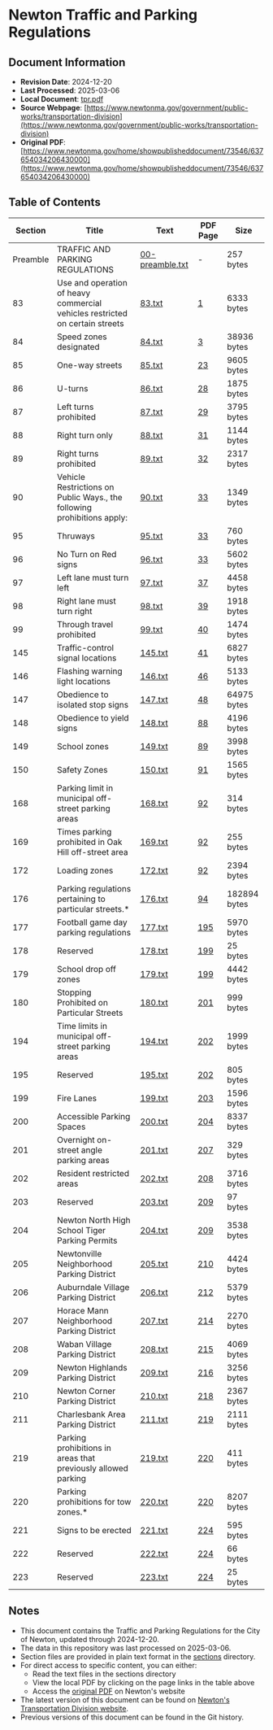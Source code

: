 # Newton Traffic and Parking Regulations

## Document Information

- **Revision Date**: 2024-12-20
- **Last Processed**: 2025-03-06
- **Local Document**: [tpr.pdf](tpr.pdf)
- **Source Webpage**: [https://www.newtonma.gov/government/public-works/transportation-division](https://www.newtonma.gov/government/public-works/transportation-division)
- **Original PDF**: [https://www.newtonma.gov/home/showpublisheddocument/73546/637654034206430000](https://www.newtonma.gov/home/showpublisheddocument/73546/637654034206430000)

## Table of Contents

| Section | Title | Text | PDF Page | Size |
|---------|-------|------|----------|------|
| Preamble | TRAFFIC AND PARKING REGULATIONS | [00-preamble.txt](sections/00-preamble.txt) | - | 257 bytes |
| 83 | Use and operation of heavy commercial vehicles restricted on certain streets | [83.txt](sections/83.txt) | [1](tpr.pdf#page=1) | 6333 bytes |
| 84 | Speed zones designated | [84.txt](sections/84.txt) | [3](tpr.pdf#page=3) | 38936 bytes |
| 85 | One-way streets | [85.txt](sections/85.txt) | [23](tpr.pdf#page=23) | 9605 bytes |
| 86 | U-turns | [86.txt](sections/86.txt) | [28](tpr.pdf#page=28) | 1875 bytes |
| 87 | Left turns prohibited | [87.txt](sections/87.txt) | [29](tpr.pdf#page=29) | 3795 bytes |
| 88 | Right turn only | [88.txt](sections/88.txt) | [31](tpr.pdf#page=31) | 1144 bytes |
| 89 | Right turns prohibited | [89.txt](sections/89.txt) | [32](tpr.pdf#page=32) | 2317 bytes |
| 90 | Vehicle Restrictions on Public Ways., the following prohibitions apply: | [90.txt](sections/90.txt) | [33](tpr.pdf#page=33) | 1349 bytes |
| 95 | Thruways | [95.txt](sections/95.txt) | [33](tpr.pdf#page=33) | 760 bytes |
| 96 | No Turn on Red signs | [96.txt](sections/96.txt) | [33](tpr.pdf#page=33) | 5602 bytes |
| 97 | Left lane must turn left | [97.txt](sections/97.txt) | [37](tpr.pdf#page=37) | 4458 bytes |
| 98 | Right lane must turn right | [98.txt](sections/98.txt) | [39](tpr.pdf#page=39) | 1918 bytes |
| 99 | Through travel prohibited | [99.txt](sections/99.txt) | [40](tpr.pdf#page=40) | 1474 bytes |
| 145 | Traffic-control signal locations | [145.txt](sections/145.txt) | [41](tpr.pdf#page=41) | 6827 bytes |
| 146 | Flashing warning light locations | [146.txt](sections/146.txt) | [46](tpr.pdf#page=46) | 5133 bytes |
| 147 | Obedience to isolated stop signs | [147.txt](sections/147.txt) | [48](tpr.pdf#page=48) | 64975 bytes |
| 148 | Obedience to yield signs | [148.txt](sections/148.txt) | [88](tpr.pdf#page=88) | 4196 bytes |
| 149 | School zones | [149.txt](sections/149.txt) | [89](tpr.pdf#page=89) | 3998 bytes |
| 150 | Safety Zones | [150.txt](sections/150.txt) | [91](tpr.pdf#page=91) | 1565 bytes |
| 168 | Parking limit in municipal off-street parking areas | [168.txt](sections/168.txt) | [92](tpr.pdf#page=92) | 314 bytes |
| 169 | Times parking prohibited in Oak Hill off-street area | [169.txt](sections/169.txt) | [92](tpr.pdf#page=92) | 255 bytes |
| 172 | Loading zones | [172.txt](sections/172.txt) | [92](tpr.pdf#page=92) | 2394 bytes |
| 176 | Parking regulations pertaining to particular streets.* | [176.txt](sections/176.txt) | [94](tpr.pdf#page=94) | 182894 bytes |
| 177 | Football game day parking regulations | [177.txt](sections/177.txt) | [195](tpr.pdf#page=195) | 5970 bytes |
| 178 | Reserved | [178.txt](sections/178.txt) | [199](tpr.pdf#page=199) | 25 bytes |
| 179 | School drop off zones | [179.txt](sections/179.txt) | [199](tpr.pdf#page=199) | 4442 bytes |
| 180 | Stopping Prohibited on Particular Streets | [180.txt](sections/180.txt) | [201](tpr.pdf#page=201) | 999 bytes |
| 194 | Time limits in municipal off-street parking areas | [194.txt](sections/194.txt) | [202](tpr.pdf#page=202) | 1999 bytes |
| 195 | Reserved | [195.txt](sections/195.txt) | [202](tpr.pdf#page=202) | 805 bytes |
| 199 | Fire Lanes | [199.txt](sections/199.txt) | [203](tpr.pdf#page=203) | 1596 bytes |
| 200 | Accessible Parking Spaces | [200.txt](sections/200.txt) | [204](tpr.pdf#page=204) | 8337 bytes |
| 201 | Overnight on-street angle parking areas | [201.txt](sections/201.txt) | [207](tpr.pdf#page=207) | 329 bytes |
| 202 | Resident restricted areas | [202.txt](sections/202.txt) | [208](tpr.pdf#page=208) | 3716 bytes |
| 203 | Reserved | [203.txt](sections/203.txt) | [209](tpr.pdf#page=209) | 97 bytes |
| 204 | Newton North High School Tiger Parking Permits | [204.txt](sections/204.txt) | [209](tpr.pdf#page=209) | 3538 bytes |
| 205 | Newtonville Neighborhood Parking District | [205.txt](sections/205.txt) | [210](tpr.pdf#page=210) | 4424 bytes |
| 206 | Auburndale Village Parking District | [206.txt](sections/206.txt) | [212](tpr.pdf#page=212) | 5379 bytes |
| 207 | Horace Mann Neighborhood Parking District | [207.txt](sections/207.txt) | [214](tpr.pdf#page=214) | 2270 bytes |
| 208 | Waban Village Parking District | [208.txt](sections/208.txt) | [215](tpr.pdf#page=215) | 4069 bytes |
| 209 | Newton Highlands Parking District | [209.txt](sections/209.txt) | [216](tpr.pdf#page=216) | 3256 bytes |
| 210 | Newton Corner Parking District | [210.txt](sections/210.txt) | [218](tpr.pdf#page=218) | 2367 bytes |
| 211 | Charlesbank Area Parking District | [211.txt](sections/211.txt) | [219](tpr.pdf#page=219) | 2111 bytes |
| 219 | Parking prohibitions in areas that previously allowed parking | [219.txt](sections/219.txt) | [220](tpr.pdf#page=220) | 411 bytes |
| 220 | Parking prohibitions for tow zones.* | [220.txt](sections/220.txt) | [220](tpr.pdf#page=220) | 8207 bytes |
| 221 | Signs to be erected | [221.txt](sections/221.txt) | [224](tpr.pdf#page=224) | 595 bytes |
| 222 | Reserved | [222.txt](sections/222.txt) | [224](tpr.pdf#page=224) | 66 bytes |
| 223 | Reserved | [223.txt](sections/223.txt) | [224](tpr.pdf#page=224) | 25 bytes |

## Notes

- This document contains the Traffic and Parking Regulations for the City of Newton, updated through 2024-12-20.
- The data in this repository was last processed on 2025-03-06.
- Section files are provided in plain text format in the [sections](sections/) directory.
- For direct access to specific content, you can either:
  - Read the text files in the sections directory
  - View the local PDF by clicking on the page links in the table above
  - Access the [original PDF](https://www.newtonma.gov/home/showpublisheddocument/73546/637654034206430000) on Newton's website
- The latest version of this document can be found on [Newton's Transportation Division website](https://www.newtonma.gov/government/public-works/transportation-division).
- Previous versions of this document can be found in the Git history.
